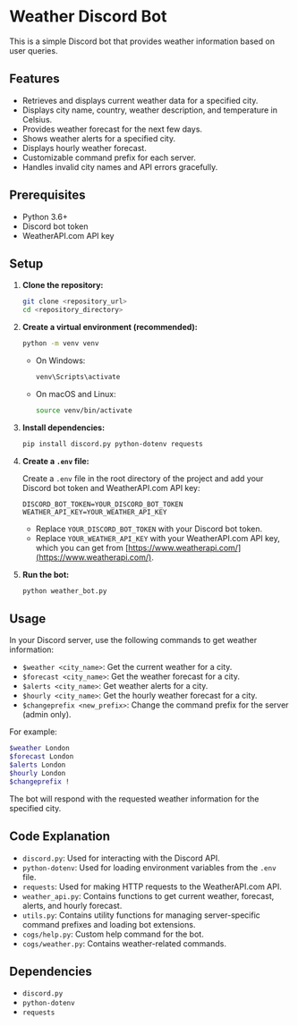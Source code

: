 # Weather Discord Bot

This is a simple Discord bot that provides weather information based on user queries.

## Features

- Retrieves and displays current weather data for a specified city.
- Displays city name, country, weather description, and temperature in Celsius.
- Provides weather forecast for the next few days.
- Shows weather alerts for a specified city.
- Displays hourly weather forecast.
- Customizable command prefix for each server.
- Handles invalid city names and API errors gracefully.

## Prerequisites

- Python 3.6+
- Discord bot token
- WeatherAPI.com API key

## Setup

1. **Clone the repository:**

    ```bash
    git clone <repository_url>
    cd <repository_directory>
    ```

2. **Create a virtual environment (recommended):**

    ```bash
    python -m venv venv
    ```

    - On Windows:

        ```bash
        venv\Scripts\activate
        ```

    - On macOS and Linux:

        ```bash
        source venv/bin/activate
        ```

3. **Install dependencies:**

    ```bash
    pip install discord.py python-dotenv requests
    ```

4. **Create a `.env` file:**

    Create a `.env` file in the root directory of the project and add your Discord bot token and WeatherAPI.com API key:

    ```
    DISCORD_BOT_TOKEN=YOUR_DISCORD_BOT_TOKEN
    WEATHER_API_KEY=YOUR_WEATHER_API_KEY
    ```

    - Replace `YOUR_DISCORD_BOT_TOKEN` with your Discord bot token.
    - Replace `YOUR_WEATHER_API_KEY` with your WeatherAPI.com API key, which you can get from [https://www.weatherapi.com/](https://www.weatherapi.com/).

5. **Run the bot:**

    ```bash
    python weather_bot.py
    ```

## Usage

In your Discord server, use the following commands to get weather information:

- `$weather <city_name>`: Get the current weather for a city.
- `$forecast <city_name>`: Get the weather forecast for a city.
- `$alerts <city_name>`: Get weather alerts for a city.
- `$hourly <city_name>`: Get the hourly weather forecast for a city.
- `$changeprefix <new_prefix>`: Change the command prefix for the server (admin only).

For example:

```bash
$weather London
$forecast London
$alerts London
$hourly London
$changeprefix !
```

The bot will respond with the requested weather information for the specified city.

## Code Explanation

- `discord.py`: Used for interacting with the Discord API.
- `python-dotenv`: Used for loading environment variables from the `.env` file.
- `requests`: Used for making HTTP requests to the WeatherAPI.com API.
- `weather_api.py`: Contains functions to get current weather, forecast, alerts, and hourly forecast.
- `utils.py`: Contains utility functions for managing server-specific command prefixes and loading bot extensions.
- `cogs/help.py`: Custom help command for the bot.
- `cogs/weather.py`: Contains weather-related commands.

## Dependencies

- `discord.py`
- `python-dotenv`
- `requests`